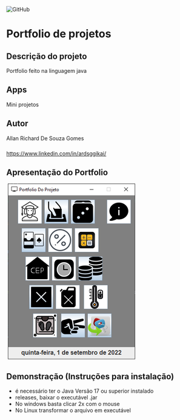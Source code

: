 ![GitHub](https://img.shields.io/github/license/ardsggikai/java-portfolio?style=plastic)

# Portfolio de projetos

## Descrição do projeto
Portfolio feito na linguagem java

## Apps
Mini projetos

## Autor
Allan Richard De Souza Gomes
###
https://www.linkedin.com/in/ardsggikai/

## Apresentação do Portfolio
![]()
![tela](https://github.com/ardsggikai/java-portfolio/blob/main/img/Portfolio.png)

## Demonstração (Instruções para instalação)
- é necessário ter o Java Versão 17 ou superior instalado 
- releases, baixar o executável .jar
- No windows basta clicar 2x com o mouse
- No Linux transformar o arquivo em executável
